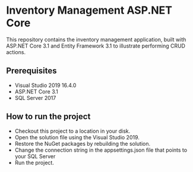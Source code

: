 # Inventory Management ASP.NET Core
This repository contains the inventory management application, built with ASP.NET Core 3.1 and Entity Framework 3.1 to illustrate performing CRUD actions. 

## Prerequisites

* Visual Studio 2019 16.4.0
* ASP.NET Core 3.1
* SQL Server 2017 


## How to run the project

* Checkout this project to a location in your disk.
* Open the solution file using the Visual Studio 2019.
* Restore the NuGet packages by rebuilding the solution.
* Change the connection string in the appsettings.json file that points to your SQL Server
* Run the project.